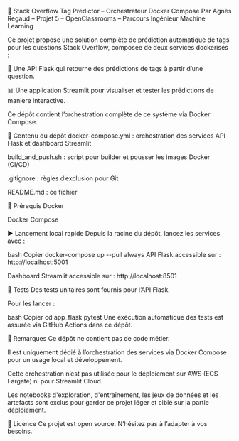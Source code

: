 🔖 Stack Overflow Tag Predictor – Orchestrateur Docker Compose
Par Agnès Regaud – Projet 5 – OpenClassrooms – Parcours Ingénieur Machine Learning

Ce projet propose une solution complète de prédiction automatique de tags pour les questions Stack Overflow,
composée de deux services dockerisés :

🔧 Une API Flask qui retourne des prédictions de tags à partir d’une question.

📊 Une application Streamlit pour visualiser et tester les prédictions de manière interactive.

Ce dépôt contient l’orchestration complète de ce système via Docker Compose.

📁 Contenu du dépôt
docker-compose.yml : orchestration des services API Flask et dashboard Streamlit

build_and_push.sh : script pour builder et pousser les images Docker (CI/CD)

.gitignore : règles d’exclusion pour Git

README.md : ce fichier

🚀 Prérequis
Docker

Docker Compose

▶️ Lancement local rapide
Depuis la racine du dépôt, lancez les services avec :

bash
Copier
docker-compose up --pull always
API Flask accessible sur : http://localhost:5001

Dashboard Streamlit accessible sur : http://localhost:8501

🧪 Tests
Des tests unitaires sont fournis pour l’API Flask.

Pour les lancer :

bash
Copier
cd app_flask
pytest
Une exécution automatique des tests est assurée via GitHub Actions dans ce dépôt.

📌 Remarques
Ce dépôt ne contient pas de code métier.

Il est uniquement dédié à l’orchestration des services via Docker Compose pour un usage local et développement.

Cette orchestration n’est pas utilisée pour le déploiement sur AWS (ECS Fargate) ni pour Streamlit Cloud.

Les notebooks d'exploration, d'entraînement, les jeux de données et les artefacts sont exclus pour garder ce projet léger et ciblé sur la partie déploiement.

📄 Licence
Ce projet est open source. N’hésitez pas à l’adapter à vos besoins.


